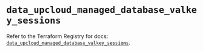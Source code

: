 # `data_upcloud_managed_database_valkey_sessions`

Refer to the Terraform Registry for docs: [`data_upcloud_managed_database_valkey_sessions`](https://registry.terraform.io/providers/upcloudltd/upcloud/5.30.0/docs/data-sources/managed_database_valkey_sessions).
